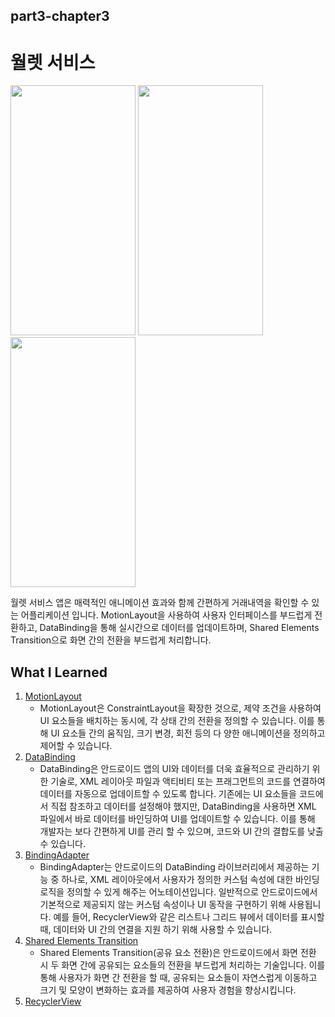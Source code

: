 ## part3-chapter3

# 월렛 서비스

<img src="https://github.com/soommmin/part3-chapter2/assets/150005268/a798da76-5054-47c5-be21-1e3b7ab7b634" width="200" height="400"/>
<img src="https://github.com/soommmin/part3-chapter2/assets/150005268/d1170032-e21e-48ea-9cee-8de0aa2a5976" width="200" height="400"/>
<img src="https://github.com/soommmin/part3-chapter2/assets/150005268/cd4c81be-348d-47dd-bd2e-b99f51224387" width="200" height="400"/>

월렛 서비스 앱은 매력적인 애니메이션 효과와 함께 간편하게 거래내역을 확인할 수 있는 어플리케이션 입니다. MotionLayout을 사용하여 사용자 인터페이스를 부드럽게 전환하고, DataBinding을 통해 실시간으로 데이터를 업데이트하며, Shared Elements Transition으로 화면 간의 전환을 부드럽게 처리합니다. 

## What I Learned
1. [MotionLayout](https://developer.android.com/training/constraint-layout/motionlayout?hl=ko)
   - MotionLayout은 ConstraintLayout을 확장한 것으로, 제약 조건을 사용하여 UI 요소들을 배치하는 동시에, 각 상태 간의 전환을 정의할 수 있습니다. 이를 통해 UI 요소들 간의 움직임, 크기 변경, 회전 등의 다       양한 애니메이션을 정의하고 제어할 수 있습니다.
2. [DataBinding](https://developer.android.com/topic/libraries/data-binding?hl=ko)
   - DataBinding은 안드로이드 앱의 UI와 데이터를 더욱 효율적으로 관리하기 위한 기술로, XML 레이아웃 파일과 액티비티 또는 프래그먼트의 코드를 연결하여 데이터를 자동으로 업데이트할 수 있도록 합니다.
     기존에는 UI 요소들을 코드에서 직접 참조하고 데이터를 설정해야 했지만, DataBinding을 사용하면 XML 파일에서 바로 데이터를 바인딩하여 UI를 업데이트할 수 있습니다. 이를 통해 개발자는 보다 간편하게 UI를 관리       할 수 있으며, 코드와 UI 간의 결합도를 낮출 수 있습니다.
3. [BindingAdapter](https://developer.android.com/topic/libraries/data-binding/binding-adapters?hl=ko)
   - BindingAdapter는 안드로이드의 DataBinding 라이브러리에서 제공하는 기능 중 하나로, XML 레이아웃에서 사용자가 정의한 커스텀 속성에 대한 바인딩 로직을 정의할 수 있게 해주는 어노테이션입니다.
     일반적으로 안드로이드에서 기본적으로 제공되지 않는 커스텀 속성이나 UI 동작을 구현하기 위해 사용됩니다. 예를 들어, RecyclerView와 같은 리스트나 그리드 뷰에서 데이터를 표시할 때, 데이터와 UI 간의 연결을 지원      하기 위해 사용할 수 있습니다.
4. [Shared Elements Transition](https://android-developers.googleblog.com/2018/02/continuous-shared-element-transitions.html)
   - Shared Elements Transition(공유 요소 전환)은 안드로이드에서 화면 전환 시 두 화면 간에 공유되는 요소들의 전환을 부드럽게 처리하는 기술입니다. 이를 통해 사용자가 화면 간 전환을 할 때, 공유되는 요소들이       자연스럽게 이동하고 크기 및 모양이 변화하는 효과를 제공하여 사용자 경험을 향상시킵니다.
5. [RecyclerView](https://developer.android.com/guide/topics/ui/layout/recyclerview?hl=ko)


